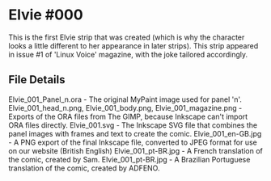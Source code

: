 Elvie #000
==========
This is the first Elvie strip that was created (which is why the character looks a little different to her appearance in later strips). This strip appeared in issue #1 of 'Linux Voice' magazine, with the joke tailored accordingly.


File Details
------------
Elvie_001_Panel_n.ora     - The original MyPaint image used for panel 'n'.
Elvie_001_head_n.png,
Elvie_001_body.png,
Elvie_001_magazine.png    - Exports of the ORA files from The GIMP, because Inkscape can't import ORA files directly.
Elvie_001.svg             - The Inkscape SVG file that combines the panel images with frames and text to create the comic.
Elvie_001_en-GB.jpg       - A PNG export of the final Inkscape file, converted to JPEG format for use on our website (British English)
Elvie_001_pt-BR.jpg       - A French translation of the comic, created by Sam.
Elvie_001_pt-BR.jpg       - A Brazilian Portuguese translation of the comic, created by ADFENO.



